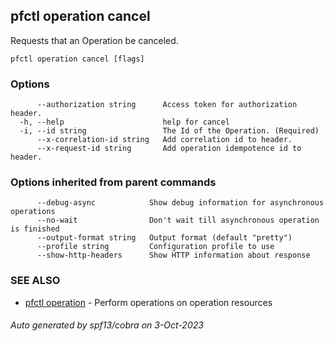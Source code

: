 ## pfctl operation cancel

Requests that an Operation be canceled.

```
pfctl operation cancel [flags]
```

### Options

```
      --authorization string      Access token for authorization header.
  -h, --help                      help for cancel
  -i, --id string                 The Id of the Operation. (Required)
      --x-correlation-id string   Add correlation id to header.
      --x-request-id string       Add operation idempotence id to header.
```

### Options inherited from parent commands

```
      --debug-async            Show debug information for asynchronous operations
      --no-wait                Don't wait till asynchronous operation is finished
      --output-format string   Output format (default "pretty")
      --profile string         Configuration profile to use
      --show-http-headers      Show HTTP information about response
```

### SEE ALSO

* [pfctl operation](pfctl_operation.md)	 - Perform operations on operation resources

###### Auto generated by spf13/cobra on 3-Oct-2023
